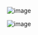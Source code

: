 ![image](https://github.com/user-attachments/assets/01646aaa-a855-4b51-b776-3ddad85dff75)


![image](https://github.com/user-attachments/assets/a5d7e826-52bb-41d8-8270-e0ea8aa972b4)

